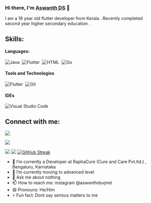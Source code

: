 ### Hi there, I'm [Aswanth DS](https://Aswanthds.github.io) 👋

I am a 18 year old flutter developer from Kerala . Recently completed second year higher secondary education .



## Skills:

#### Languages:

![Java](https://img.shields.io/badge/Java-ED8B00?style=for-the-badge&logo=java&logoColor=white&color=orange)&nbsp;
![Flutter](https://img.shields.io/badge/dart-ED8B00?style=for-the-badge&logo=dart&logoColor=blue&color=black)&nbsp;
![HTML](https://img.shields.io/badge/html5-ED8B00?style=for-the-badge&logo=html5&logoColor=red&color=white)&nbsp;
![Go](https://img.shields.io/badge/go-ED8B00?style=for-the-badge&logo=go&logoColor=blue&color=white)&nbsp;

#### Tools and Technologies

![Flutter](https://img.shields.io/badge/flutter-ED8B00?style=for-the-badge&logo=flutter&logoColor=black&color=blue)&nbsp;
![Git](https://img.shields.io/badge/GIT-E44C30?style=for-the-badge&logo=git&logoColor=white)&nbsp;


#### IDEs

![Visual Studio Code](https://img.shields.io/badge/Visual%20Studio%20Code-0078d7.svg?style=for-the-badge&logo=visual-studio-code&logoColor=white)&nbsp;



## Connect with me:

<p align = "center">

[<img src="https://img.shields.io/badge/linkedin-%2312100E.svg?&style=for-the-badge&logo=linkedin&logoColor=white&color=black" />](https://www.linkedin.com/in/aswanth-ds-417745231/)

[<img src="https://img.shields.io/badge/instagram-%2312100E.svg?&style=for-the-badge&logo=instagram&logoColor=white&color=black" />](https://www.instagram.com/ashh_the_code/)
</p>




[<img src="https://github-profile-trophy.vercel.app/?username=Aswanthds&row=2&column=3" />](https://github.com/ryo-ma/github-profile-trophy)
[<img src="https://github-readme-stats.vercel.app/api?username=Aswanthds&theme=algolia&count_private=true&include_all_commits=true&show_icons=true" />](https://github.com/anuraghazra/github-readme-stats)
[![GitHub Streak](https://github-readme-streak-stats.herokuapp.com/?user=Aswanthds&theme=dark)](https://github.com/DenverCoder1/github-readme-streak-stats)



- 🔭 I’m currently a Developer at RaphaCure (Cure and Care Pvt.ltd.) , Bengaluru, Karnataka
- 🌱 I’m currently moving to advanced level
- 💬 Ask me about nothing
- 📫 How to reach me: instagram @aswanthdsvjmd
- 😄 Pronouns: He/Him
- ⚡ Fun fact: Dont say serious matters to me


